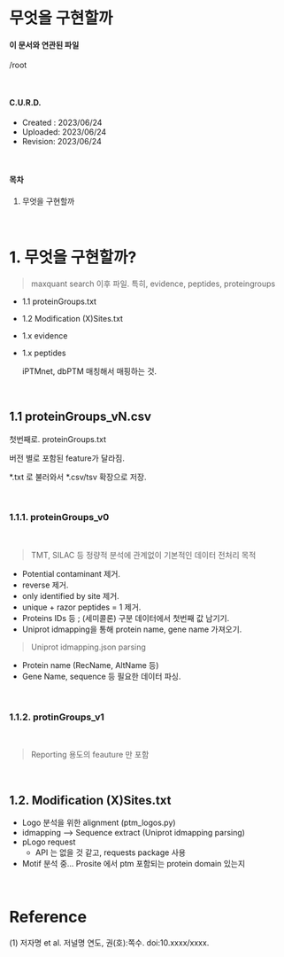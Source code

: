 # 무엇을 구현할까

#### 이 문서와 연관된 파일
/root

</br>

#### C.U.R.D.
* Created : 2023/06/24
* Uploaded: 2023/06/24
* Revision: 2023/06/24

</br>

#### 목차
1. 무엇을 구현할까


</br>

# 1. 무엇을 구현할까?

> maxquant search 이후 파일. 특히, evidence, peptides, proteingroups

- 1.1 proteinGroups.txt

- 1.2 Modification (X)Sites.txt

- 1.x evidence

- 1.x peptides

    iPTMnet, dbPTM 매칭해서 매핑하는 것.

</br>

## 1.1 proteinGroups_vN.csv

첫번째로. proteinGroups.txt

버전 별로 포함된 feature가 달라짐.

*.txt 로 불러와서 *.csv/tsv 확장으로 저장.

</br>

### 1.1.1. proteinGroups_v0

</br>

> TMT, SILAC 등 정량적 분석에 관계없이 기본적인 데이터 전처리 목적

- Potential contaminant 제거.
- reverse 제거.
- only identified by site 제거.
- unique + razor peptides = 1 제거.
- Proteins IDs 등 ; (세미콜론) 구분 데이터에서 첫번째 값 남기기.
- Uniprot idmapping을 통해 protein name, gene name 가져오기.

> Uniprot idmapping.json parsing
- Protein name (RecName, AltName 등)
- Gene Name, sequence 등 필요한 데이터 파싱.

</br>

### 1.1.2. protinGroups_v1

</br>

> Reporting 용도의 feauture 만 포함

</br>

## 1.2. Modification (X)Sites.txt

- Logo 분석을 위한 alignment (ptm_logos.py)
- idmapping --> Sequence extract (Uniprot idmapping parsing)
- pLogo request
  - API 는 없을 것 같고, requests package 사용
- Motif 분석 중... Prosite 에서 ptm 포함되는 protein domain 있는지

</br>

# Reference
(1) 저자명 et al. 저널명 연도, 권(호):쪽수. doi:10.xxxx/xxxx.

